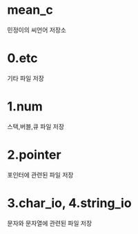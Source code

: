# mean_c
민정이의 씨언어 저장소

# 0.etc
기타 파일 저장

# 1.num
 스택,버블,큐 파일 저장

# 2.pointer
 포인터에 관련된 파일 저장
 
# 3.char_io, 4.string_io
  문자와 문자열에 관련된 파일 저장
